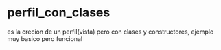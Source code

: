 # perfil_con_clases
 es la crecion de un perfil(vista) pero con clases y constructores, ejemplo muy basico pero funcional
